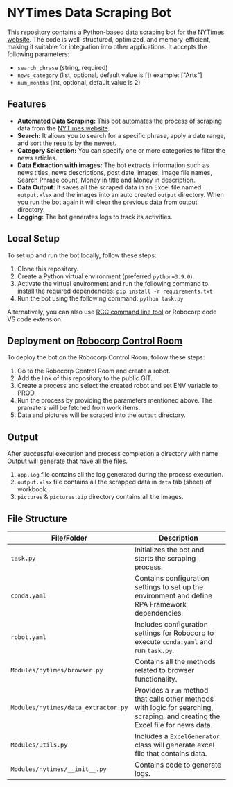 # NYTimes Data Scraping Bot

This repository contains a Python-based data scraping bot for the [NYTimes website](https://www.nytimes.com/). The code is well-structured, optimized, and memory-efficient, making it suitable for integration into other applications. It accepts the following parameters:

- `search_phrase` (string, required)
- `news_category` (list, optional, default value is []) example: ["Arts"]
- `num_months` (int, optional, default value is 2)

## Features

- **Automated Data Scraping:** This bot automates the process of scraping data from the [NYTimes website](https://www.nytimes.com/).
- **Search:** It allows you to search for a specific phrase, apply a date range, and sort the results by the newest.
- **Category Selection:** You can specify one or more categories to filter the news articles.
- **Data Extraction with images:** The bot extracts information such as news titles, news descriptions, post date, images, image file names, Search Phrase count, Money in title and Money in description.
- **Data Output:** It saves all the scraped data in an Excel file named `output.xlsx` and the images into an auto created `output` directory. When you run the bot again it will clear the previous data from output directory.
- **Logging:** The bot generates logs to track its activities.

## Local Setup

To set up and run the bot locally, follow these steps:

1. Clone this repository.
2. Create a Python virtual environment (preferred `python=3.9.0`).
3. Activate the virtual environment and run the following command to install the required dependencies: `pip install -r requirements.txt`
4. Run the bot using the following command: `python task.py`


Alternatively, you can also use [RCC command line tool](https://robocorp.com/docs/rcc/installation) or Robocorp code VS code extension.

## Deployment on [Robocorp Control Room](https://cloud.robocorp.com/)

To deploy the bot on the Robocorp Control Room, follow these steps:

1. Go to the Robocorp Control Room and create a robot.
2. Add the link of this repository to the public GIT.
3. Create a process and select the created robot and set ENV variable to PROD.
4. Run the process by providing the parameters mentioned above. The pramaters will be fetched from work items.
5. Data and pictures will be scraped into the `output` directory.

## Output

After successful execution and process completion a directory with name Output will generate that have all the files.

1. `app.log` file contains all the log generated during the process execution.
2. `output.xlsx` file contains all the scrapped data in `data` tab (sheet) of workbook.
3. `pictures` & `pictures.zip` directory contains all the images.


## File Structure

| File/Folder                                      | Description                                                                                                                     |
| ------------------------------------------------- |---------------------------------------------------------------------------------------------------------------------------------|
| `task.py`                                        | Initializes the bot and starts the scraping process.                                                                            |
| `conda.yaml`                                    | Contains configuration settings to set up the environment and define RPA Framework dependencies.                                |
| `robot.yaml`                                    | Includes configuration settings for Robocorp to execute `conda.yaml` and run `task.py`.                                         |
| `Modules/nytimes/browser.py`                   | Contains all the methods related to browser functionality.                                                                      |
| `Modules/nytimes/data_extractor.py`           | Provides a `run` method that calls other methods with logic for searching, scraping, and creating the Excel file for news data. |
| `Modules/utils.py`                             | Includes a `ExcelGenerator` class will generate excel file that contains data.                                                  |
| `Modules/nytimes/__init__.py`                | Contains code to generate logs.                                                                                                 |













